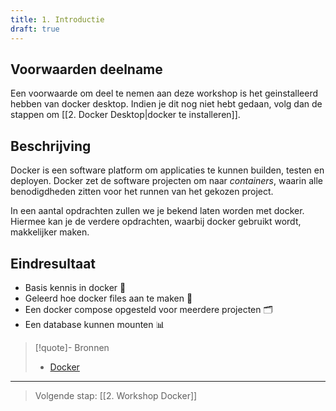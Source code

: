 ```yaml
---
title: 1. Introductie
draft: true
---
```

## Voorwaarden deelname
Een voorwaarde om deel te nemen aan deze workshop is het geinstalleerd hebben van docker desktop. Indien je dit nog niet hebt gedaan, volg dan de stappen om [[2. Docker Desktop|docker te installeren]].
## Beschrijving
Docker is een software platform om applicaties te kunnen builden, testen en deployen. Docker zet de software projecten om naar *containers*, waarin alle benodigdheden zitten voor het runnen van het gekozen project.

In een aantal opdrachten zullen we je bekend laten worden met docker. Hiermee kan je de verdere opdrachten, waarbij docker gebruikt wordt, makkelijker maken.

## Eindresultaat

- Basis kennis in docker 🐳
- Geleerd hoe docker files aan te maken 📝
- Een docker compose opgesteld voor meerdere projecten  🗂️
- Een database kunnen mounten 📊

> [!quote]- Bronnen
 >- [Docker](https://www.docker.com/)

---
> Volgende stap: [[2. Workshop Docker]]